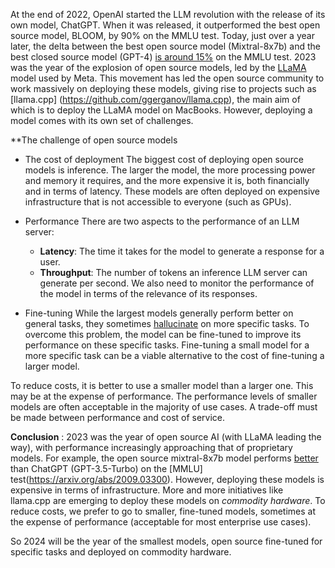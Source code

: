 

At the end of 2022, OpenAI started the LLM revolution with the release of its own model, ChatGPT. When it was released, it outperformed the best open source model, BLOOM, by 90% on the MMLU test. Today, just over a year later, the delta between the best open source model (Mixtral-8x7b) and the best closed source model (GPT-4) [is around 15%](https://huggingface.co/spaces/lmsys/chatbot-arena-leaderboard) on the MMLU test. 2023 was the year of the explosion of open source models, led by the [LLaMA](https://ai.meta.com/blog/large-language-model-llama-meta-ai/) model used by Meta. This movement has led the open source community to work massively on deploying these models, giving rise to projects such as [llama.cpp] (https://github.com/ggerganov/llama.cpp), the main aim of which is to deploy the LLaMA model on MacBooks.
However, deploying a model comes with its own set of challenges.

**The challenge of open source models

- The cost of deployment
The biggest cost of deploying open source models is inference. The larger the model, the more processing power and memory it requires, and the more expensive it is, both financially and in terms of latency. These models are often deployed on expensive infrastructure that is not accessible to everyone (such as GPUs).

- Performance
There are two aspects to the performance of an LLM server: 
	- **Latency**: The time it takes for the model to generate a response for a user.
	- **Throughput**: The number of tokens an inference LLM server can generate per second.
We also need to monitor the performance of the model in terms of the relevance of its responses.

- Fine-tuning
While the largest models generally perform better on general tasks, they sometimes [hallucinate](https://en.wikipedia.org/wiki/Hallucination_(artificial_intelligence)) on more specific tasks.  To overcome this problem, the model can be fine-tuned to improve its performance on these specific tasks. Fine-tuning a small model for a more specific task can be a viable alternative to the cost of fine-tuning a larger model.

To reduce costs, it is better to use a smaller model than a larger one. This may be at the expense of performance. The performance levels of smaller models are often acceptable in the majority of use cases. A trade-off must be made between performance and cost of service. 

**Conclusion** : 
2023 was the year of open source AI (with LLaMA leading the way), with performance increasingly approaching that of proprietary models. For example, the open source mixtral-8x7b model performs [better](https://huggingface.co/spaces/lmsys/chatbot-arena-leaderboard) than ChatGPT (GPT-3.5-Turbo) on the [MMLU] test(https://arxiv.org/abs/2009.03300).
However, deploying these models is expensive in terms of infrastructure. More and more initiatives like llama.cpp are emerging to deploy these models on *commodity hardware*. 
To reduce costs, we prefer to go to smaller, fine-tuned models, sometimes at the expense of performance (acceptable for most enterprise use cases). 

So 2024 will be the year of the smallest models, open source fine-tuned for specific tasks and deployed on commodity hardware.